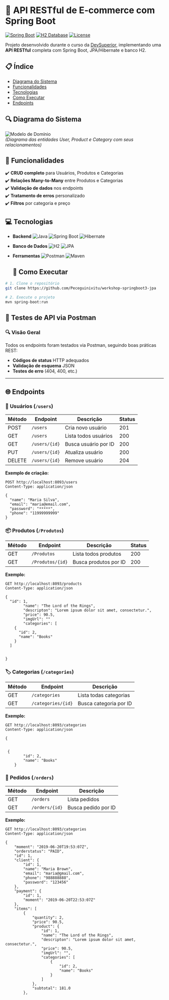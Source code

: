 # 🌟 API RESTful de E-commerce com Spring Boot

[![Spring Boot](https://img.shields.io/badge/Spring%20Boot-3.1+-6DB33F?logo=spring)](https://spring.io/)
[![H2 Database](https://img.shields.io/badge/H2-Database-1e90ff)](https://www.h2database.com/)
[![License](https://img.shields.io/badge/license-MIT-blue)](LICENSE)

Projeto desenvolvido durante o curso da [DevSuperior](https://devsuperior.com.br), implementando uma **API RESTful** completa com Spring Boot, JPA/Hibernate e banco H2.

## 📋 Índice
- [Diagrama do Sistema](#-diagrama-do-sistema)
- [Funcionalidades](#-funcionalidades)
- [Tecnologias](#-tecnologias)
- [Como Executar](#-como-executar)
- [Endpoints](#-endpoints)




## 🔍 Diagrama do Sistema
![Modelo de Domínio](https://github.com/user-attachments/assets/a63e366d-1cec-43a5-874e-18af72da6022)  
*(Diagrama das entidades User, Product e Category com seus relacionamentos)*





## 🚀 Funcionalidades

✔️ **CRUD completo** para Usuários, Produtos e Categorias  
✔️ **Relações Many-to-Many** entre Produtos e Categorias  
✔️ **Validação de dados** nos endpoints  
✔️ **Tratamento de erros** personalizado  
✔️ **Filtros** por categoria e preço


## 💻 Tecnologias

- **Backend**
  ![Java](https://img.shields.io/badge/Java-17-007396?logo=java)
  ![Spring Boot](https://img.shields.io/badge/Spring%20Boot-3.1+-6DB33F?logo=spring)
  ![Hibernate](https://img.shields.io/badge/Hibernate-5.6-59666C?logo=hibernate)
  
- **Banco de Dados**
  ![H2](https://img.shields.io/badge/H2-2.1-1e90ff)
  ![JPA](https://img.shields.io/badge/JPA-2.2-59666C)

- **Ferramentas**
  ![Postman](https://img.shields.io/badge/Postman-FF6C37?logo=postman)
  ![Maven](https://img.shields.io/badge/Maven-3.8-C71A36?logo=apache-maven)






  ## 🏃 Como Executar

```bash
# 1. Clone o repositório
git clone https://github.com/Peceguinivitu/workshop-springboot3-jpa

# 2. Execute o projeto
mvn spring-boot:run
```
  





## 🧪 Testes de API via Postman

### 🔍 Visão Geral
Todos os endpoints foram testados via Postman, seguindo boas práticas REST:
- **Códigos de status** HTTP adequados
- **Validação de esquema** JSON
- **Testes de erro** (404, 400, etc.)

---
## 🌐 Endpoints 

### 👤 **Usuários** (`/users`)
| Método | Endpoint          | Descrição                     | Status |
|--------|-------------------|-------------------------------|--------|
| POST   | `/users`          | Cria novo usuário             | 201    |
| GET    | `/users`          | Lista todos usuários          | 200    |
| GET    | `/users/{id}`     | Busca usuário por ID          | 200    |
| PUT    | `/users/{id}`     | Atualiza usuário              | 200    |
| DELETE | `/users/{id}`     | Remove usuário                | 204    |

**Exemplo de criação:**
```http
POST http://localhost:8093/users
Content-Type: application/json

{
  "name": "Maria Silva",
  "email": "maria@email.com",
  "password": "*****",
  "phone": "11999999999"
}
```

### 📦 **Produtos** (`/Produtos`)
| Método | Endpoint          | Descrição                     | Status |
|--------|-------------------|-------------------------------|--------|
| GET    | `/Produtos`          | Lista todos produtos          | 200    |
| GET    | `/Produtos/{id}`     | Busca produtos por ID          | 200    |

**Exemplo:**
```http
GET http://localhost:8093/products
Content-Type: application/json

{
  "id": 1,
        "name": "The Lord of the Rings",
        "descripton": "Lorem ipsum dolor sit amet, consectetur.",
        "price": 90.5,
        "imgUrl": ""
        "categories": [
    {
      "id": 2,
      "name": "Books"
    }
  ]


}

```
### 🏷️ **Categorias** (`/categories`)
| Método | Endpoint            | Descrição                     |
|--------|---------------------|-------------------------------|
| GET    | `/categories`       | Lista todas categorias        |
| GET    | `/categories/{id}`  | Busca categoria por ID        |


**Exemplo:**
```http
GET http://localhost:8093/categories 
Content-Type: application/json

{
  
   
 {
        "id": 2,
        "name": "Books"
    }
````



### 🛒 **Pedidos** (`/orders`)
| Método | Endpoint               | Descrição                     |
|--------|------------------------|-------------------------------|
| GET    | `/orders`              | Lista pedidos                 |
| GET    | `/orders/{id}`         | Busca pedido por ID           |


**Exemplo:**
```http
GET http://localhost:8093/categories 
Content-Type: application/json

{
    "moment": "2019-06-20T19:53:07Z",
    "orderstatus": "PAID",
    "id": 1,
    "client": {
        "id": 1,
        "name": "Maria Brown",
        "email": "maria@gmail.com",
        "phone": "988888888",
        "password": "123456"
    },
    "payment": {
        "id": 1,
        "moment": "2019-06-20T22:53:07Z"
    },
    "items": [
        {
            "quantity": 2,
            "price": 90.5,
            "product": {
                "id": 1,
                "name": "The Lord of the Rings",
                "descripton": "Lorem ipsum dolor sit amet, consectetur.",
                "price": 90.5,
                "imgUrl": "",
                "categories": [
                    {
                        "id": 2,
                        "name": "Books"
                    }
                ]
            },
            "subtotal": 181.0
        },
````











